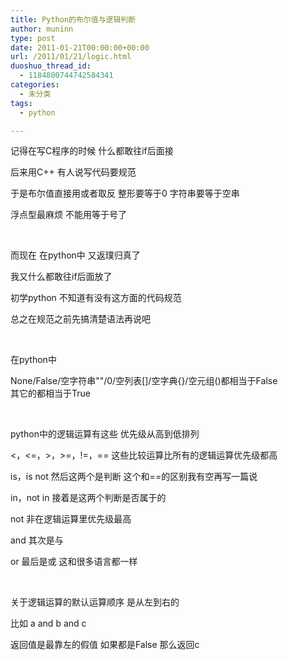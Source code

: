 ```yaml
---
title: Python的布尔值与逻辑判断
author: muninn
type: post
date: 2011-01-21T00:00:00+00:00
url: /2011/01/21/logic.html
duoshuo_thread_id:
  - 1184800744742584341
categories:
  - 未分类
tags:
  - python

---
```

记得在写C程序的时候 什么都敢往if后面接

后来用C++ 有人说写代码要规范

于是布尔值直接用或者取反 整形要等于0 字符串要等于空串

浮点型最麻烦 不能用等于号了

&#160;

而现在 在python中 又返璞归真了

我又什么都敢往if后面放了

初学python 不知道有没有这方面的代码规范

总之在规范之前先搞清楚语法再说吧

&#160;

在python中

None/False/空字符串""/0/空列表[]/空字典{}/空元组()都相当于False   
其它的都相当于True

&#160;

python中的逻辑运算有这些 优先级从高到低排列

<，<=，>，>=，!=，== 这些比较运算比所有的逻辑运算优先级都高

is，is not 然后这两个是判断 这个和==的区别我有空再写一篇说

in，not in 接着是这两个判断是否属于的

not 非在逻辑运算里优先级最高

and 其次是与

or 最后是或 这和很多语言都一样

&#160;

关于逻辑运算的默认运算顺序 是从左到右的

比如 a and b and c

返回值是最靠左的假值 如果都是False 那么返回c
